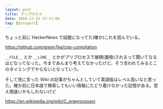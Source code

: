 ```yaml
---
layout: post
title: プリプロセス
date: 2018-11-23 17:11:04
tag: [minipost]
---
```


ちょっと前に HackerNews で話題になってた(確か)これを読んでいる。

https://github.com/green7ea/cpp-compilation

`__FILE__` とか `__LINE__` とかがプリプロセスで展開(置換)されるって聞いてなるほどなってなった。今まであんまり考えてなかったけど、そう言われてみるとこのタイミングでやらないとなっていう。

そして見に言った Wiki の記事がちゃんとしていて英語版はレベル高いなと思った。確か前に日本語で検索してもいい情報にたどり着けなかった記憶がある。覚え間違いかもしれないけど

https://en.wikipedia.org/wiki/C_preprocessor
